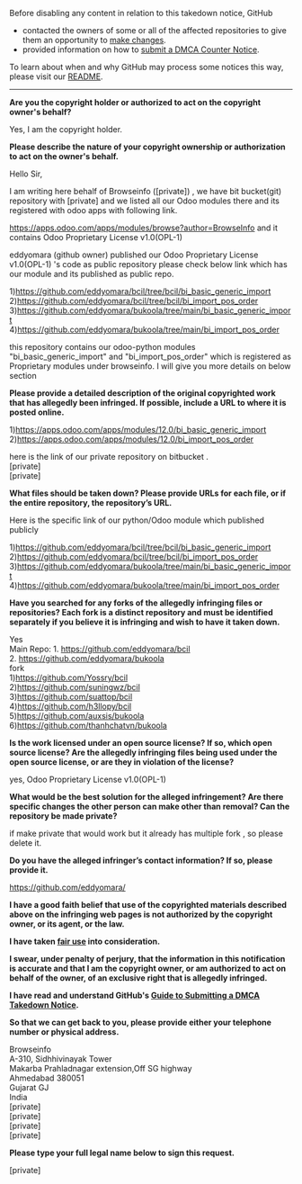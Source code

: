 Before disabling any content in relation to this takedown notice, GitHub
- contacted the owners of some or all of the affected repositories to give them an opportunity to [make changes](https://docs.github.com/en/github/site-policy/dmca-takedown-policy#a-how-does-this-actually-work).
- provided information on how to [submit a DMCA Counter Notice](https://docs.github.com/en/articles/guide-to-submitting-a-dmca-counter-notice).

To learn about when and why GitHub may process some notices this way, please visit our [README](https://github.com/github/dmca/blob/master/README.md).

---

**Are you the copyright holder or authorized to act on the copyright owner's behalf?**

Yes, I am the copyright holder.

**Please describe the nature of your copyright ownership or authorization to act on the owner's behalf.**

Hello Sir,

I am writing here behalf of Browseinfo ([private]) , we have bit bucket(git) repository with [private] and we listed all our Odoo modules there and its registered with odoo apps with following link.

https://apps.odoo.com/apps/modules/browse?author=BrowseInfo and it contains Odoo Proprietary License v1.0(OPL-1)

eddyomara (github owner) published our Odoo Proprietary License v1.0(OPL-1) 's code as public repository please check below link which has our module and its published as public repo.

1)https://github.com/eddyomara/bcil/tree/bcil/bi_basic_generic_import  
2)https://github.com/eddyomara/bcil/tree/bcil/bi_import_pos_order  
3)https://github.com/eddyomara/bukoola/tree/main/bi_basic_generic_import  
4)https://github.com/eddyomara/bukoola/tree/main/bi_import_pos_order

this repository contains our odoo-python modules "bi_basic_generic_import" and "bi_import_pos_order" which is registered as Proprietary modules under browseinfo.
I will give you more details on below section

**Please provide a detailed description of the original copyrighted work that has allegedly been infringed. If possible, include a URL to where it is posted online.**

1)https://apps.odoo.com/apps/modules/12.0/bi_basic_generic_import  
2)https://apps.odoo.com/apps/modules/12.0/bi_import_pos_order  

here is the link of our private repository on bitbucket .  
[private]  
[private]

**What files should be taken down? Please provide URLs for each file, or if the entire repository, the repository’s URL.**

Here is the specific link of our python/Odoo module which published publicly

1)https://github.com/eddyomara/bcil/tree/bcil/bi_basic_generic_import  
2)https://github.com/eddyomara/bcil/tree/bcil/bi_import_pos_order  
3)https://github.com/eddyomara/bukoola/tree/main/bi_basic_generic_import  
4)https://github.com/eddyomara/bukoola/tree/main/bi_import_pos_order

**Have you searched for any forks of the allegedly infringing files or repositories? Each fork is a distinct repository and must be identified separately if you believe it is infringing and wish to have it taken down.**

Yes  
Main Repo: 1. https://github.com/eddyomara/bcil  
2. https://github.com/eddyomara/bukoola  
fork  
1)https://github.com/Yossry/bcil  
2)https://github.com/suningwz/bcil  
3)https://github.com/suattop/bcil  
4)https://github.com/h3llopy/bcil  
5)https://github.com/auxsis/bukoola  
6)https://github.com/thanhchatvn/bukoola

**Is the work licensed under an open source license? If so, which open source license? Are the allegedly infringing files being used under the open source license, or are they in violation of the license?**

yes, Odoo Proprietary License v1.0(OPL-1)

**What would be the best solution for the alleged infringement? Are there specific changes the other person can make other than removal? Can the repository be made private?**

if make private that would work but it already has multiple fork , so please delete it.

**Do you have the alleged infringer’s contact information? If so, please provide it.**

https://github.com/eddyomara/

**I have a good faith belief that use of the copyrighted materials described above on the infringing web pages is not authorized by the copyright owner, or its agent, or the law.**

**I have taken <a href="https://www.lumendatabase.org/topics/22">fair use</a> into consideration.**

**I swear, under penalty of perjury, that the information in this notification is accurate and that I am the copyright owner, or am authorized to act on behalf of the owner, of an exclusive right that is allegedly infringed.**

**I have read and understand GitHub's <a href="https://docs.github.com/articles/guide-to-submitting-a-dmca-takedown-notice/">Guide to Submitting a DMCA Takedown Notice</a>.**

**So that we can get back to you, please provide either your telephone number or physical address.**

Browseinfo  
A-310, Sidhhivinayak Tower  
Makarba Prahladnagar extension,Off SG highway  
Ahmedabad 380051  
Gujarat GJ  
India  
[private]  
[private]  
[private]  
[private]

**Please type your full legal name below to sign this request.**

[private]

